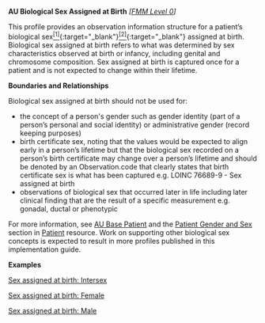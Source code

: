 **AU Biological Sex Assigned at Birth** *[[FMM Level 0](guidance.html)]*

This profile provides an observation information structure for a patient’s biological sex[<sup>[1]</sup>](https://meteor.aihw.gov.au/content/index.phtml/itemId/635233){:target="_blank"}[<sup>[2]</sup>](https://www.abs.gov.au/statistics/standards/standard-sex-gender-variations-sex-characteristics-and-sexual-orientation-variables/latest-release){:target="_blank"} assigned at birth. Biological sex assigned at birth refers to what was determined by sex characteristics observed at birth or infancy, including genital and chromosome composition. Sex assigned at birth is captured once for a patient and is not expected to change within their lifetime. 

**Boundaries and Relationships**

Biological sex assigned at birth should not be used for:
* the concept of a person's gender such as gender identity (part of a person’s personal and social identity) or administrative gender (record keeping purposes)
* birth certificate sex, noting that the values would be expected to align early in a person’s lifetime but that the biological sex recorded on a person’s birth certificate may change over a person’s lifetime and should be denoted by an Observation.code that clearly states that birth certificate sex is what has been captured e.g. LOINC 76689-9 - Sex assigned at birth 
* observations of biological sex that occurred later in life including later clinical finding that are the result of a specific measurement e.g. gonadal, ductal or phenotypic

For more information, see [AU Base Patient](http://build.fhir.org/ig/hl7au/au-fhir-base/StructureDefinition-au-patient.html) and the [Patient Gender and Sex](http://hl7.org/fhir/R4/patient.html#gender) section in [Patient](http://hl7.org/fhir/R4/patient.html) resource. Work on supporting other biological sex concepts is expected to result in more profiles published in this implementation guide.


**Examples**

[Sex assigned at birth: Intersex](Observation-sex-at-birth-intersex.html)

[Sex assigned at birth: Female](Observation-sex-at-birth-female.html)

[Sex assigned at birth: Male](Observation-06d63c90-0316-426d-97fa-d34ee65a0abd.html)



